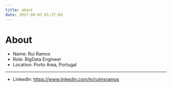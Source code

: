 ```yaml
---
title: about
date: 2017-09-07 01:27:03
---
```



# About

* Name: Rui Ramos
* Role: BigData Engineer
* Location: Porto Area, Portugal

-------------------------------------------------

* LinkedIn: https://www.linkedin.com/in/ruimsramos


